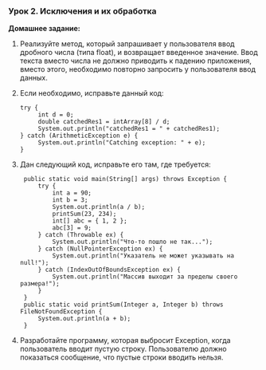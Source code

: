 ### Урок 2. Исключения и их обработка
**Домашнее задание:**
1. Реализуйте метод, который запрашивает у пользователя ввод дробного числа (типа float), и возвращает введенное значение. Ввод текста вместо числа не должно приводить к падению приложения, вместо этого, необходимо повторно запросить у пользователя ввод данных.
2. Если необходимо, исправьте данный код:
                
       try {
            int d = 0;
            double catchedRes1 = intArray[8] / d;
            System.out.println("catchedRes1 = " + catchedRes1);
       } catch (ArithmeticException e) {
            System.out.println("Catching exception: " + e);
       }

3. Дан следующий код, исправьте его там, где требуется:

        public static void main(String[] args) throws Exception {
            try {
                int a = 90;
                int b = 3;
                System.out.println(a / b);
                printSum(23, 234);
                int[] abc = { 1, 2 };
                abc[3] = 9;
            } catch (Throwable ex) {
                System.out.println("Что-то пошло не так...");
            } catch (NullPointerException ex) {
                System.out.println("Указатель не может указывать на null!");
            } catch (IndexOutOfBoundsException ex) {
                System.out.println("Массив выходит за пределы своего размера!");
            }
        }
        public static void printSum(Integer a, Integer b) throws FileNotFoundException {
            System.out.println(a + b);
        }
4. Разработайте программу, которая выбросит Exception, когда пользователь вводит пустую строку. Пользователю должно показаться сообщение, что пустые строки вводить нельзя.
